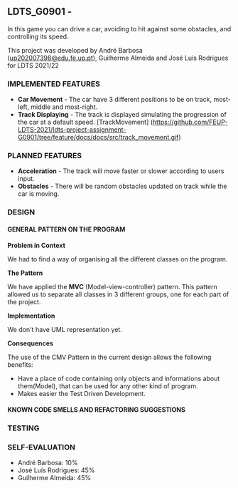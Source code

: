 ## LDTS_G0901 - <PROJECT NAME>

In this game you can drive a car, avoiding to hit against some obstacles, and controlling its speed.

This project was developed by André Barbosa (up202007398@edu.fe.up.pt), Guilherme Almeida and José Luís Rodrigues for LDTS 2021/22


### IMPLEMENTED FEATURES

- **Car Movement** - The car have 3 different positions to be on track, most-left, middle and most-right. 
- **Track Displaying** - The track is displayed simulating the progression of the car at a default speed.
[TrackMovement] (https://github.com/FEUP-LDTS-2021/ldts-project-assignment-G0901/tree/feature/docs/docs/src/track_movement.gif)

### PLANNED FEATURES
- **Acceleration** - The track will move faster or slower according to users input.
- **Obstacles** - There will be random obstacles updated on track while the car is moving.


### DESIGN

#### GENERAL PATTERN ON THE PROGRAM

**Problem in Context**

We had to find a way of organising all the different classes on the program.

**The Pattern**

We have applied the **MVC** (Model-view-controller) pattern. This pattern allowed us to separate all classes in 3 different groups, one for each part of the project.

**Implementation**

We don't have UML representation yet.

**Consequences**

The use of the CMV Pattern in the current design allows the following benefits:

- Have a place of code containing only objects and informations about them(Model), that can be used for any other kind of program.
- Makes easier the Test Driven Development.

#### KNOWN CODE SMELLS AND REFACTORING SUGGESTIONS


### TESTING


### SELF-EVALUATION

- André Barbosa: 10%
- José Luís Rodrigues: 45%
- Guilherme Almeida: 45%